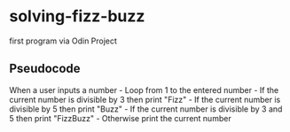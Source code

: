 # solving-fizz-buzz
first program via Odin Project
## Pseudocode
When a user inputs a number - 
Loop from 1 to the entered number - 
If the current number is divisible by 3 then print "Fizz" - 
If the current number is divisible by 5 then print "Buzz" - 
If the current number is divisible by 3 and 5 then print "FizzBuzz" - 
Otherwise print the current number